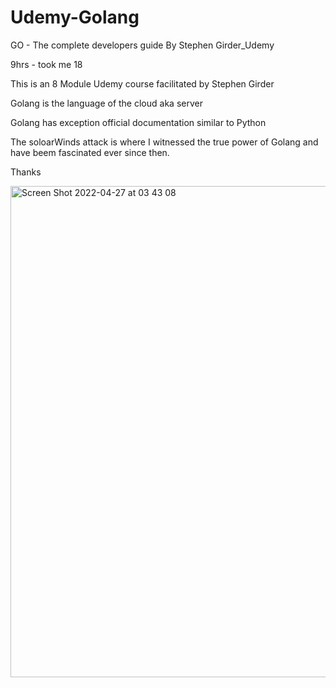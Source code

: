 # Udemy-Golang
GO - The complete developers guide By Stephen Girder_Udemy

9hrs - took me 18 


This is an 8 Module Udemy course facilitated by Stephen Girder 

Golang is the language of the cloud aka server 

Golang has exception official documentation similar to Python

The soloarWinds attack is where I witnessed the true power of Golang and have 
beem fascinated ever since then. 

Thanks

<img width="786" alt="Screen Shot 2022-04-27 at 03 43 08" src="https://user-images.githubusercontent.com/37848207/165467612-b4759494-4019-4be2-8c6e-2774fc505ca9.png">
